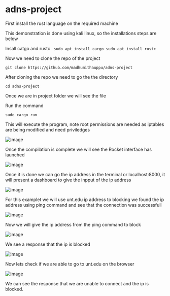 # adns-project

First install the rust language on the required machine

This demonstration is done using kali linux, so the installations steps are below

Insall catgo and rustc
`
sudo apt install cargo
sudo apt install rustc`

Now we need to clone the repo of the project 

`git clone https://github.com/madhumithauppu/adns-project`

After cloning the repo we need to go the the directory

`cd adns-project`

Once we are in project folder we will see the file 

Run the command

`sudo cargo run`

This will execute the program, note root permissions are needed as iptables are being modified and need priviledges


![image](https://github.com/MadhumithaUppu/adns-project/assets/100417568/b5950f56-dc7f-483c-9588-4f98fcbcf1d4)

Once the compilation is complete we will see the Rocket interface has launched

![image](https://github.com/MadhumithaUppu/adns-project/assets/100417568/130a0900-5415-4e87-af43-59f72a8e5225)

Once it is done we can go the ip address in the terminal or localhost:8000, it will present a dashboard to give the inpput of the ip address

![image](https://github.com/MadhumithaUppu/adns-project/assets/100417568/2c9e7863-d172-477e-9c17-8cfd7fb0963f)

For this examplet we will use unt.edu ip address to blocking we found the ip address using ping command and see that the connection was successfull

![image](https://github.com/MadhumithaUppu/adns-project/assets/100417568/09099908-7188-40c2-afb7-4b43e2e4546c)

Now we will give the ip address from the ping command to block

![image](https://github.com/MadhumithaUppu/adns-project/assets/100417568/6649dbb9-6bc1-4c38-bfaf-3c94134fb744)

We see a response that the ip is blocked 

![image](https://github.com/MadhumithaUppu/adns-project/assets/100417568/def65144-4a06-4e02-8bba-a59446cfd32c)

Now lets check if we are able to go to unt.edu on the browser



![image](https://github.com/MadhumithaUppu/adns-project/assets/100417568/e1861977-b5e7-4419-97e5-75934f8a602a)

We can see the response that we are unable to connect and the ip is blocked.







